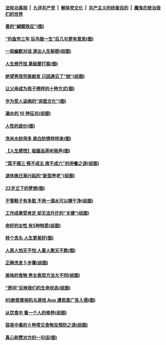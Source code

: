 ####  [法轮功真相](../../../../basic/blob/master/README.md?t=08232300) &nbsp;|&nbsp; [九评共产党](../../../../9ping.md/blob/master/README.md?t=08232300) &nbsp;|&nbsp; [解体党文化](../../../../jtdwh.md/blob/master/README.md?t=08232300)  &nbsp;|&nbsp; [共产主义的终极目的](../../../../gczydzjmd.md/blob/master/README.md?t=08232300) &nbsp;|&nbsp; [魔鬼在统治我们的世界](../../../../mgztzwmdsj.md/blob/master/README.md?t=08232300) 

#### [善的“蝴蝶效应”(图)](../pages/p8/904395.md?t=08232300) 

#### [“钓鱼穷三年 玩鸟毁一生”后几句更有意思(图)](../pages/p8/904682.md?t=08232300) 

#### [一段幽默对话 道出人生秘密(组图)](../pages/p8/904396.md?t=08232300) 

#### [人生想开挂 基础要打稳(图)](../pages/p8/904386.md?t=08232300) 

#### [绝望男孩完美蜕变 只因遇见了“她”(组图)](../pages/p8/904563.md?t=08232300) 

#### [让父母成为孩子榜样的十种方式(图)](../pages/p8/903846.md?t=08232300) 

#### [华为受人诟病的“床垫文化”(图)](../pages/p8/904484.md?t=08232300) 

#### [溺水的 10 种征兆(组图)](../pages/p8/904474.md?t=08232300) 

#### [人性的底价(图)](../pages/p8/903840.md?t=08232300) 

#### [洗米水妙用多 美白防锈样样来(图)](../pages/p8/904384.md?t=08232300) 

#### [【人生感悟】临窗品茶听雨声(图)](../pages/p8/903880.md?t=08232300) 

#### [“菜不摆三 筷不成五 席不成六”的用餐之道(组图)](../pages/p8/904364.md?t=08232300) 

#### [退休族日渐兴起的“新型养老”(组图)](../pages/p8/904025.md?t=08232300) 

#### [22岁立下的梦想(图)](../pages/p8/904247.md?t=08232300) 

#### [不管鞋子有多脏 不用一滴水可以擦干净(组图)](../pages/p8/903833.md?t=08232300) 

#### [工作成果受肯定 却无法升迁的“关键”(组图)](../pages/p8/904239.md?t=08232300) 

#### [命好的女性 有5种特质(组图)](../pages/p8/904008.md?t=08232300) 

#### [转个念头 人生更美好(图)](../pages/p8/903829.md?t=08232300) 

#### [人恶人怕天不怕 人善人欺天不欺(图)](../pages/p8/903708.md?t=08232300) 

#### [正确洗发５步骤(组图)](../pages/p8/904066.md?t=08232300) 

#### [美味的食物 男女表现方法大不同(组图)](../pages/p8/904038.md?t=08232300) 

#### [“房间”反映我们的生命状态(组图)](../pages/p8/903625.md?t=08232300) 

#### [85款假冒相机与游戏 App 遭恶意广告入侵(图)](../pages/p8/904001.md?t=08232300) 

#### [从饮食中 看一个人的修养(组图)](../pages/p8/904020.md?t=08232300) 

#### [容易中毒的６种常见食物及预防之道(组图)](../pages/p8/904019.md?t=08232300) 

#### [真心称赞对方的一句话(图)](../pages/p8/903899.md?t=08232300) 

